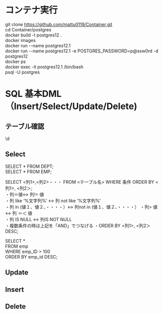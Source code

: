 # コンテナ実行  
git clone https://github.com/mattu0119/Container.git  
cd Container/postgres  
docker build -t postgres12 .  
docker images  
docker run --name postgres12.1  
docker run --name postgres12.1 -e POSTGRES_PASSWORD=p@ssw0rd -d postgres12  
docker ps  
docker exec -it postgres12.1 /bin/bash  
psql -U postgres

# SQL 基本DML（Insert/Select/Update/Delete)  
## テーブル確認
\d  

## Select
SELECT * FROM DEPT;  
SELECT * FROM EMP;  

SELECT <列1>,<列2>・・・ FROM <テーブル名> WHERE 条件 ORDER BY <列1>, <列2＞;  
 ・列＝値<->   列!= 値  
 ・列 like ‘%文字列%’ <-> 列 not like ‘%文字列%’  
 ・列 in (値１、値２、・・・・）<-> 列not in (値１、値２、・・・・） 
 ・列> 値 <-> 列 ＝＜ 値  
 ・列 IS NULL <-> 列IS NOT NULL  
 ・複数条件の時は上記を「AND」でつなげる
 ・ORDER BY <列1>, <列2＞ DESC;

SELECT *  
FROM emp  
WHERE emp_ID > 100  
ORDER BY emp_id DESC;  

## Update  

## Insert

## Delete

